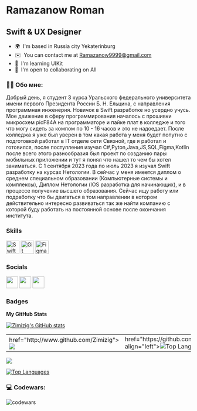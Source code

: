 Ramazanow Roman 
================================

Swift & UX Designer
-------------------


* 🌍  I'm based in Russia city Yekaterinburg
* ✉️  You can contact me at [Ramazanow9999@gmail.com](mailto:Ramazanow9999@gmail.com)
* 🧠  I'm learning UIKit
* 🤝  I'm open to collaborating on All

### :man_technologist: Обо мне:

Добрый день, я cтудент 3 курса Уральского федерального университета имени первого Президента России Б. Н. Ельцина, с направления программная инженерия. Новичок в Swift разработке но усердно учусь.
Мое движение в сферу программирования началось с прошивки микросхем picF84A на программаторе и пайке плат в колледже и того что могу сидеть за компом по 10 - 16 часов и это не надоедает. После колледжа я уже был уверен в том какая работа у меня будет попутно с подготовкой работал в IT отделе сети Связной, где я работал и готовился, после поступления изучал C#,Pyton,Java,JS,SQL,Figma,Kotlin после всего этого разнообразия был проект по созданию пары мобильных приложении и тут я понял что нашел то чем бы хотел заниматься. С 1 сентября 2023 года по июль 2023 я изучал Swift разработку на курсах Нетологии. В сейчас у меня имеется диплом о среднем специальном образовании (Компьютерные системы и комплексы), Диплом Нетологии (IOS разработка для начинающих), и в процессе получение высшего образования. Сейчас ищу работу или подработку что бы двигаться в том направлении в котором действительно интересно развиваться так же найти компанию с которой буду работать на постоянной основе после окончания института.

### Skills


<p align="left">
<a href="https://developer.apple.com/swift/" target="_blank" rel="noreferrer"><img src="https://raw.githubusercontent.com/danielcranney/readme-generator/main/public/icons/skills/swift-colored.svg" width="36" height="36" alt="Swift" /></a>
<a href="https://git-scm.com/" target="_blank" rel="noreferrer"><img src="https://raw.githubusercontent.com/danielcranney/readme-generator/main/public/icons/skills/git-colored.svg" width="36" height="36" alt="Git" /></a>
<a href="https://www.figma.com/" target="_blank" rel="noreferrer"><img src="https://raw.githubusercontent.com/danielcranney/readme-generator/main/public/icons/skills/figma-colored.svg" width="36" height="36" alt="Figma" /></a>
</p>


### Socials

<p align="left"> <a href="https://discord.com/users/Рамазанов Роман#3095" target="_blank" rel="noreferrer"><img src="https://raw.githubusercontent.com/danielcranney/readme-generator/main/public/icons/socials/discord.svg" width="32" height="32" /></a> <a href="https://www.github.com/Zimizig" target="_blank" rel="noreferrer"><img src="https://raw.githubusercontent.com/danielcranney/readme-generator/main/public/icons/socials/github-dark.svg" width="32" height="32" /></a> <a href="https://www.stackoverflow.com/users/zimizig" target="_blank" rel="noreferrer"><img src="https://raw.githubusercontent.com/danielcranney/readme-generator/main/public/icons/socials/stackoverflow.svg" width="32" height="32" /></a></p>

### Badges

<b>My GitHub Stats</b>

<a href="http://www.github.com/Zimizig"><img src="https://github-readme-stats.vercel.app/api?username=Zimizig&show_icons=true&hide=&count_private=true&title_color=0891b2&text_color=ffffff&icon_color=0891b2&bg_color=1c1917&hide_border=true&show_icons=true" alt="Zimizig's GitHub stats" /></a>

<table>
  <tr>
    <td>
      href="http://www.github.com/Zimizig"><img src="https://github-readme-streak-stats.herokuapp.com/?    user=Zimizig&stroke=ffffff&background=1c1917&ring=0891b2&fire=0891b2&currStreakNum=ffffff&currStreakLabel=0891b2&sideNums=ffffff&sideLabels=ffffff&dates=ffffff&hide_border=true"
    </td>
    <td>
       href="https://github.com/Zimizig" align="left"><img src="https://github-readme-stats.vercel.app/api/top-langs/?username=Zimizig&langs_count=10&title_color=0891b2&text_color=ffffff&icon_color=0891b2&bg_color=1c1917&hide_border=true&locale=en&custom_title=Top%20%Languages" alt="Top Languages"
    </td>
  </tr>
</table>


<a href="http://www.github.com/Zimizig"><img src="https://github-readme-streak-stats.herokuapp.com/?user=Zimizig&stroke=ffffff&background=1c1917&ring=0891b2&fire=0891b2&currStreakNum=ffffff&currStreakLabel=0891b2&sideNums=ffffff&sideLabels=ffffff&dates=ffffff&hide_border=true" /></a>

<a href="https://github.com/Zimizig" align="left"><img src="https://github-readme-stats.vercel.app/api/top-langs/?username=Zimizig&langs_count=10&title_color=0891b2&text_color=ffffff&icon_color=0891b2&bg_color=1c1917&hide_border=true&locale=en&custom_title=Top%20%Languages" alt="Top Languages" /></a>

### 💻 Codewars:

![codewars](https://www.codewars.com/users/Zimizig/badges/large)
